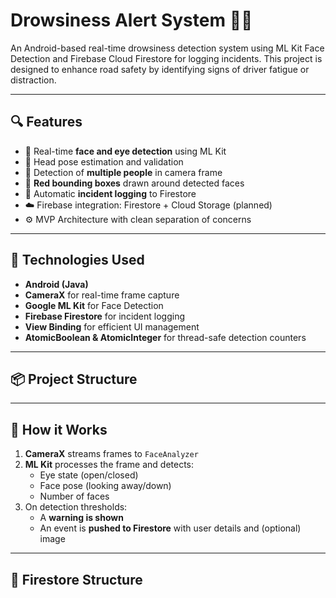 # Drowsiness Alert System 🚨😴

An Android-based real-time drowsiness detection system using ML Kit Face Detection and Firebase Cloud Firestore for logging incidents. This project is designed to enhance road safety by identifying signs of driver fatigue or distraction.

---

## 🔍 Features

- 🚗 Real-time **face and eye detection** using ML Kit
- 🧠 Head pose estimation and validation
- 👥 Detection of **multiple people** in camera frame
- 🔴 **Red bounding boxes** drawn around detected faces
- 📸 Automatic **incident logging** to Firestore
- ☁️ Firebase integration: Firestore + Cloud Storage (planned)
- ⚙️ MVP Architecture with clean separation of concerns

---

## 🧱 Technologies Used

- **Android (Java)**
- **CameraX** for real-time frame capture
- **Google ML Kit** for Face Detection
- **Firebase Firestore** for incident logging
- **View Binding** for efficient UI management
- **AtomicBoolean & AtomicInteger** for thread-safe detection counters

---

## 📦 Project Structure


---

## 📝 How it Works

1. **CameraX** streams frames to `FaceAnalyzer`
2. **ML Kit** processes the frame and detects:
   - Eye state (open/closed)
   - Face pose (looking away/down)
   - Number of faces
3. On detection thresholds:
   - A **warning is shown**
   - An event is **pushed to Firestore** with user details and (optional) image

---

## 🔐 Firestore Structure

